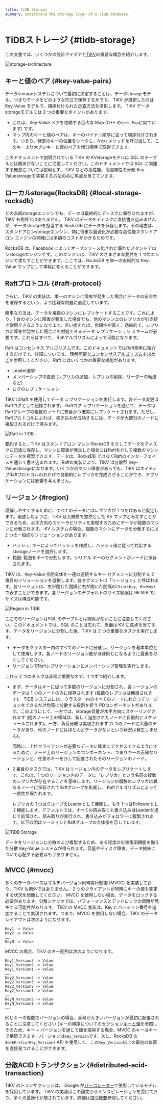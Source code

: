 ```yaml
---
title: TiDB Storage
summary: Understand the storage layer of a TiDB database.
---
```


# TiDBストレージ {#tidb-storage}

この文書では、いくつかの設計アイデアと[TiKV](https://github.com/tikv/tikv)の重要な概念を紹介します。

![storage-architecture](/media/tidb-storage-architecture-1.png)

## キーと値のペア {#key-value-pairs}

データstorageシステムについて最初に決定することは、データstorageモデル、つまりデータをどのような形式で保存するかです。 TiKV が選択したのは Key-Value モデルで、順序付けられた走査方法を提供します。 TiKV データstorageモデルには 2 つの重要なポイントがあります。

-   これは、Key-Value ペアを格納する巨大な Map (C++ の`std::Map`に似ています) です。
-   マップ内のキーと値のペアは、キーのバイナリ順序に従って順序付けされます。つまり、特定のキーの位置をシークし、Next メソッドを呼び出して、このキーより大きいキーと値のペアを増分順序で取得できます。

このドキュメントで説明されている TiKV の KVstorageモデルは SQL のテーブルとは関係がないことに注意してください。このドキュメントでは SQL に関連する概念については説明せず、TiKV などの高性能、高信頼性の分散 Key-Valuestorageを実装する方法のみに焦点を当てています。

## ローカルstorage(RocksDB) {#local-storage-rocksdb}

どの永続storageエンジンでも、データは最終的にディスクに保存されますが、TiKV も例外ではありません。 TiKV はデータをディスクに直接書き込みませんが、データstorageを担当する RocksDB にデータを保存します。その理由は、スタンドアロンstorageエンジン、特に慎重な最適化が必要な高性能スタンドアロン エンジンの開発には多額のコストがかかるためです。

RocksDB は、Facebook によってオープンソース化された優れたスタンドアロンstorageエンジンです。このエンジンは、TiKV のさまざまな要件を 1 つのエンジンで満たすことができます。ここでは、RocksDB を単一の永続的な Key-Value マップとして単純に考えることができます。

## Raftプロトコル {#raft-protocol}

さらに、TiKV の実装は、単一のマシンに障害が発生した場合にデータの安全性を確保するという、より困難な問題に直面しています。

簡単な方法は、データを複数のマシンにレプリケートすることです。これにより、1 台のマシンに障害が発生した場合でも、他のマシン上のレプリカが引き続き使用できるようになります。言い換えれば、信頼性が高く、効率的で、レプリカに障害が発生した場合にも対処できるデータ レプリケーション スキームが必要です。これらはすべて、 Raftアルゴリズムによって可能になります。

Raft はコンセンサス アルゴリズムです。このドキュメントではRaft簡単に紹介するだけです。詳細については、 [理解可能なコンセンサスアルゴリズムを求めて](https://raft.github.io/raft.pdf)を参照してください。 Raft にはいくつかの重要な機能があります。

-   Leader選挙
-   メンバーシップの変更 (レプリカの追加、レプリカの削除、リーダーの転送など)
-   ログのレプリケーション

TiKV はRaft を使用してデータ レプリケーションを実行します。各データ変更はRaftログとして記録されます。 Raftログ レプリケーションを通じて、データはRaftグループの複数のノードに安全かつ確実にレプリケートされます。ただし、 Raftプロトコルによれば、書き込みが成功するには、データが大部分のノードに複製されるだけで済みます。

![Raft in TiDB](/media/tidb-storage-1.png)

要約すると、TiKV はスタンドアロン マシン RocksDB を介してデータをディスクに迅速に保存し、マシンに障害が発生した場合にはRaftを介して複数のマシンにデータを複製できます。データは、RocksDB ではなくRaftのインターフェイスを通じて書き込まれます。 Raftの実装により、TiKV は分散型 Key-Valuestorageになります。いくつかのマシン障害があっても、TiKV はネイティブRaftプロトコルのおかげで自動的にレプリカを完成させることができ、アプリケーションには影響を与えません。

## リージョン {#region}

理解しやすくするために、すべてのデータにはレプリカが 1 つだけあると仮定します。前述したように、TiKV は大規模で整然とした KV マップとみなすことができるため、水平方向のスケーラビリティを実現するためにデータが複数のマシンに分散されます。 KV システムの場合、複数のマシンにデータを分散するには 2 つの一般的なソリューションがあります。

-   ハッシュ: キーによってハッシュを作成し、ハッシュ値に従って対応するstorageノードを選択します。
-   範囲: 範囲をキーで分割します。シリアル キーのセグメントがノードに保存されます。

TiKV は、Key-Value 空間全体を一連の連続するキー セグメントに分割する 2 番目のソリューションを選択します。各セグメントは「リージョン」と呼ばれます。各リージョンは、左が閉じた間隔と右が開いた間隔の`[StartKey, EndKey)`で表すことができます。各リージョンのデフォルトのサイズ制限は 96 MiB で、サイズは構成可能です。

![Region in TiDB](/media/tidb-storage-2.png)

ここでのリージョンはSQL のテーブルとは関係がないことに注意してください。このドキュメントでは、SQL のことは忘れて、当面は KV に焦点を当てます。データをリージョンに分割した後、TiKV は 2 つの重要なタスクを実行します。

-   データをクラスター内のすべてのノードに分散し、リージョンを基本単位として使用します。各ノードのリージョン数がほぼ同じになるように最善を尽くしてください。
-   リージョンでRaftレプリケーションとメンバーシップ管理を実行します。

これら 2 つのタスクは非常に重要なので、1 つずつ紹介します。

-   まず、データはキーに従って多数のリージョンに分割され、各リージョンのデータは 1 つのノードのみに保存されます (複数のレプリカは無視されます)。 TiDB システムには、クラスター内のすべてのノードにわたってリージョンをできるだけ均等に分散する役割を担う PDコンポーネントがあります。このようにして、一方では、storage容量が水平方向にスケーリングされます (他のノード上の領域は、新しく追加されたノードに自動的にスケジュールされます)。一方、負荷分散は実現されます (1 つのノードに大量のデータがあり、他のノードにはほとんどデータがないという状況は発生しません)。

    同時に、上位クライアントが必要なデータに確実にアクセスできるようにするために、ノード上のリージョンのコンポーネント、つまりキーの正確なリージョンと、任意のキーを介して配置されたそのリージョンのノード。

-   2 番目のタスクでは、TiKV はリージョン内のデータをレプリケートします。これは、1 つのリージョン内のデータに「レプリカ」という名前の複数のレプリカが存在することを意味します。リージョンの複数のレプリカは異なるノードに保存されてRaftグループを形成し、 Raftアルゴリズムによって一貫性が保たれます。

    レプリカの 1 つはグループのLeaderとして機能し、もう 1 つはFollowerとして機能します。デフォルトでは、すべての読み取りと書き込みはLeaderを通じて処理され、読み取りが実行され、書き込みがフォロワーに複製されます。以下の図はリージョンとRaftグループの全体像を示しています。

![TiDB Storage](/media/tidb-storage-3.png)

データをリージョンに分散および複製するため、ある程度の災害復旧機能を備えた分散 Key-Value システムが得られます。容量やディスク障害、データ損失について心配する必要はもうありません。

## MVCC {#mvcc}

多くのデータベースはマルチバージョン同時実行制御 (MVCC) を実装しており、TiKV も例外ではありません。 2 つのクライアントが同時にキーの値を変更する状況を想像してください。 MVCC を使用しない場合、データをロックする必要があります。分散シナリオでは、パフォーマンスとデッドロックの問題が発生する可能性があります。 TiKV の MVCC 実装は、Key にバージョン番号を追加することで実現されます。つまり、MVCC を使用しない場合、TiKV のデータ レイアウトは次のようになります。

    Key1 -> Value
    Key2 -> Value
    ……
    KeyN -> Value

MVCC の場合、TiKV のキー配列は次のようになります。

    Key1_Version3 -> Value
    Key1_Version2 -> Value
    Key1_Version1 -> Value
    ……
    Key2_Version4 -> Value
    Key2_Version3 -> Value
    Key2_Version2 -> Value
    Key2_Version1 -> Value
    ……
    KeyN_Version2 -> Value
    KeyN_Version1 -> Value
    ……

同じキーの複数のバージョンの場合、番号が大きいバージョンが最初に配置されることに注意してください (キーの順序についてのセクション[キーと値](#key-value-pairs)を参照)。そのため、キー + バージョンを通じて値を取得する場合、MVCC のキーはキーで構築できます。バージョンは`Key_Version`です。次に、RocksDB の`SeekPrefix(Key_Version)` API を使用して、この`Key_Version`以上の最初の位置を直接見つけることができます。

## 分散ACIDトランザクション {#distributed-acid-transaction}

TiKV のトランザクションは、 Google が[パーコレーター](https://research.google.com/pubs/pub36726.html)で使用しているモデルを採用しています。 TiKV の実装はこの論文からインスピレーションを受けており、多くの最適化が施されています。詳細は[取引概要](/transaction-overview.md)参照してください。
